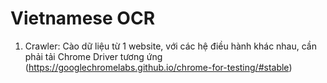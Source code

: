 # Vietnamese OCR
1. Crawler: Cào dữ liệu từ 1 website, với các hệ điều hành khác nhau, cần phải tải Chrome Driver tương ứng (https://googlechromelabs.github.io/chrome-for-testing/#stable)

